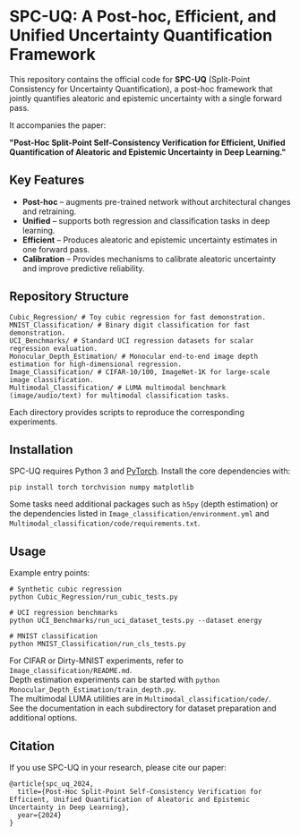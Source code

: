 # SPC-UQ: A Post-hoc, Efficient, and Unified Uncertainty Quantification Framework

This repository contains the official code for **SPC-UQ** (Split-Point Consistency for Uncertainty Quantification), a post-hoc framework that jointly quantifies aleatoric and epistemic uncertainty with a single forward pass.

It accompanies the paper:

**"Post-Hoc Split-Point Self-Consistency Verification for Efficient, Unified Quantification of Aleatoric and Epistemic Uncertainty in Deep Learning."**

## Key Features

- **Post-hoc** – augments pre-trained network without architectural changes and retraining.
- **Unified** – supports both regression and classification tasks in deep learning.  
- **Efficient** – Produces aleatoric and epistemic uncertainty estimates in one forward pass.
- **Calibration** – Provides mechanisms to calibrate aleatoric uncertainty and improve predictive reliability. 

## Repository Structure

```
Cubic_Regression/ # Toy cubic regression for fast demonstration.
MNIST_Classification/ # Binary digit classification for fast demonstration.
UCI_Benchmarks/ # Standard UCI regression datasets for scalar regression evaluation.
Monocular_Depth_Estimation/ # Monocular end-to-end image depth estimation for high-dimensional regression.
Image_Classification/ # CIFAR-10/100, ImageNet-1K for large-scale image classification.
Multimodal_Classification/ # LUMA multimodal benchmark (image/audio/text) for multimodal classification tasks.
```

Each directory provides scripts to reproduce the corresponding experiments.

## Installation

SPC-UQ requires Python 3 and [PyTorch](https://pytorch.org/). Install the core dependencies with:

```
pip install torch torchvision numpy matplotlib
```

Some tasks need additional packages such as `h5py` (depth estimation) or the dependencies listed in `Image_classification/environment.yml` and `Multimodal_classification/code/requirements.txt`.

## Usage

Example entry points:

```
# Synthetic cubic regression
python Cubic_Regression/run_cubic_tests.py

# UCI regression benchmarks
python UCI_Benchmarks/run_uci_dataset_tests.py --dataset energy

# MNIST classification
python MNIST_Classification/run_cls_tests.py
```

For CIFAR or Dirty-MNIST experiments, refer to `Image_classification/README.md`.  
Depth estimation experiments can be started with `python Monocular_Depth_Estimation/train_depth.py`.  
The multimodal LUMA utilities are in `Multimodal_classification/code/`.  
See the documentation in each subdirectory for dataset preparation and additional options.

## Citation

If you use SPC-UQ in your research, please cite our paper:

```
@article{spc_uq_2024,
  title={Post-Hoc Split-Point Self-Consistency Verification for Efficient, Unified Quantification of Aleatoric and Epistemic Uncertainty in Deep Learning},
  year={2024}
}
```
